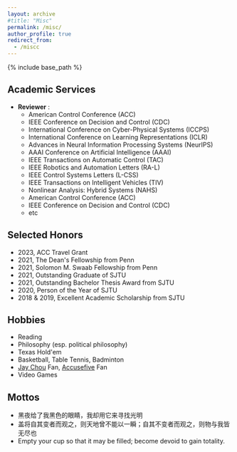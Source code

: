 ```yaml
---
layout: archive
#title: "Misc"
permalink: /misc/
author_profile: true
redirect_from:
  - /miscc
---
```


{% include base_path %}

Academic Services
-----
* **Reviewer** :   
  * American Control Conference (ACC)
  * IEEE Conference on Decision and Control (CDC)
  * International Conference on Cyber-Physical Systems (ICCPS)
  * International Conference on Learning Representations (ICLR)
  * Advances in Neural Information Processing Systems (NeurIPS)
  * AAAI Conference on Artificial Intelligence (AAAI)
  * IEEE Transactions on Automatic Control (TAC)
  * IEEE Robotics and Automation Letters (RA-L)
  * IEEE Control Systems Letters (L-CSS)
  * IEEE Transactions on Intelligent Vehicles (TIV)
  * Nonlinear Analysis: Hybrid Systems (NAHS)
  * American Control Conference (ACC)
  * IEEE Conference on Decision and Control (CDC)
  * etc

Selected Honors
-----
* 2023, ACC Travel Grant
* 2021, The Dean's Fellowship from Penn
* 2021, Solomon M. Swaab Fellowship from Penn
* 2021, Outstanding Graduate of SJTU
* 2021, Outstanding Bachelor Thesis Award from SJTU
* 2020, Person of the Year of SJTU
* 2018 & 2019, Excellent Academic Scholarship from SJTU

Hobbies
-----
* Reading
* Philosophy (esp. political philosophy)
* Texas Hold'em 
* Basketball, Table Tennis, Badminton
* [Jay Chou](https://en.wikipedia.org/wiki/Jay_Chou) Fan, [Accusefive](https://en.wikipedia.org/wiki/Accusefive) Fan
* Video Games

Mottos
-----
* 黑夜给了我黑色的眼睛，我却用它来寻找光明
* 盖将自其变者而观之，则天地曾不能以一瞬；自其不变者而观之，则物与我皆无尽也
* Empty your cup so that it may be filled; become devoid to gain totality.
